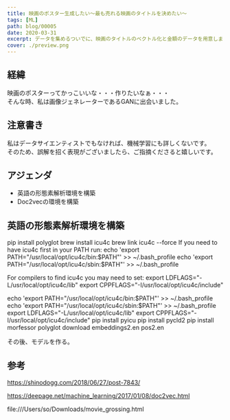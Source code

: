 ```yaml
---
title: 映画のポスター生成したい〜最も売れる映画のタイトルを決めたい〜
tags: [ML]
path: blog/00005
date: 2020-03-31
excerpt: データを集めるついでに、映画のタイトルのベクトル化と金額のデータを用意しました。
cover: ./preview.png
---
```


## 経緯
映画のポスターってかっこいいな・・・作りたいなぁ・・・  
そんな時、私は画像ジェネレーターであるGANに出会いました。

## 注意書き
私はデータサイエンティストでもなければ、機械学習にも詳しくないです。  
そのため、誤解を招く表現がございましたら、ご指摘くださると嬉しいです。

## アジェンダ
* 英語の形態素解析環境を構築
* Doc2vecの環境を構築

## 英語の形態素解析環境を構築
pip install polyglot
brew install icu4c
brew link icu4c --force
If you need to have icu4c first in your PATH run:
  echo 'export PATH="/usr/local/opt/icu4c/bin:$PATH"' >> ~/.bash_profile
  echo 'export PATH="/usr/local/opt/icu4c/sbin:$PATH"' >> ~/.bash_profile

For compilers to find icu4c you may need to set:
  export LDFLAGS="-L/usr/local/opt/icu4c/lib"
  export CPPFLAGS="-I/usr/local/opt/icu4c/include"

echo 'export PATH="/usr/local/opt/icu4c/bin:$PATH"' >> ~/.bash_profile
echo 'export PATH="/usr/local/opt/icu4c/sbin:$PATH"' >> ~/.bash_profile
export LDFLAGS="-L/usr/local/opt/icu4c/lib"
export CPPFLAGS="-I/usr/local/opt/icu4c/include"
pip install pyicu
pip install pycld2
pip install morfessor
polyglot download embeddings2.en pos2.en

その後、モデルを作る。


## 参考
https://shinodogg.com/2018/06/27/post-7843/

https://deepage.net/machine_learning/2017/01/08/doc2vec.html

file:///Users/so/Downloads/movie_grossing.html

